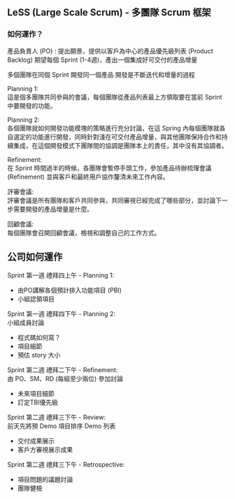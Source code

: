 ## LeSS (Large Scale Scrum) - 多團隊 Scrum 框架
### 如何運作？  
產品負責人 (PO) : 
提出願景，提供以客戶為中心的產品優先級列表 (Product Backlog) 
期望每個 Sprint (1-4週)，產出一個集成好可交付的產品增量

多個團隊在同個 Sprint 開發同一個產品
開發是不斷迭代和增量的過程

Planning 1:  
這是個多團隊共同參與的會議，每個團隊從產品列表最上方領取要在當前 Sprint 中要開發的功能。

Planning 2:  
各個團隊就如何開發功能模塊的策略進行充分討論，在這 Spring 內每個團隊就各自選定的功能進行開發，同時針對淺在可交付產品增量，與其他團隊保持合作和持續集成，在這個開發模式下團隊間的協調是團隊本上的責任，其中沒有其協調者。

Refinement:  
在 Sprint 時間過半的時候，各團隊會暫停手頭工作，參加產品待辦梳理會議 (Refinement) 並與客戶和最終用戶協作釐清未來工作內容。

評審會議:  
評審會議是所有團隊和客戶共同參與，共同審視已經完成了哪些部分，並討論下一步需要開發的產品增量是什麼。

回顧會議:  
每個團隊會召開回顧會議，檢視和調整自己的工作方式。

## 公司如何運作
Sprint 第一週 禮拜四上午 - Planning 1:  
 - 由PO講解各個預計排入功能項目 (PBI)  
 - 小組認領項目  

Sprint 第一週 禮拜四下午 - Planning 2:  
小組成員討論  
 - 程式碼如何寫？
 - 項目細節
 - 預估 story 大小  

Sprint 第二週 禮拜二下午 - Refinement:  
由 PO、SM、RD (每組至少兩位) 參加討論  
 - 未來項目細節
 - 訂定TBI優先級  

Sprint 第二週 禮拜三下午 - Review:  
前天先將預 Demo 項目排序 Demo 列表  
 - 交付成果展示
 - 客戶方審視展示成果  

Sprint 第二週 禮拜三下午 - Retrospective:  
 - 項目問題的議題討論
 - 團隊健檢

